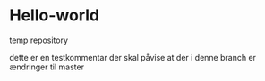 # Hello-world
temp repository

dette er en testkommentar der skal påvise at der i denne branch er ændringer til master
